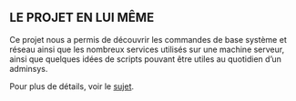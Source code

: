 ## LE PROJET EN LUI MÊME

Ce projet nous a permis de découvrir les commandes de base système
et réseau ainsi que les nombreux services utilisés sur une machine serveur, ainsi que
quelques idées de scripts pouvant être utiles au quotidien d’un adminsys.

Pour plus de détails, voir le <a href="init.fr.pdf">sujet</a>.
